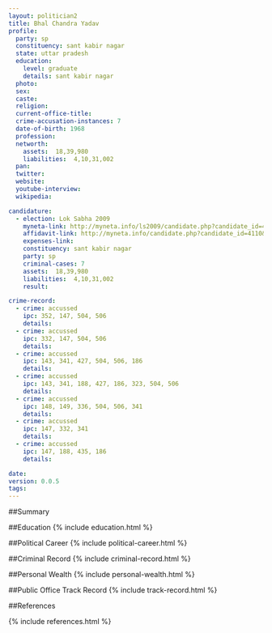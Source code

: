 ```yaml
---
layout: politician2
title: Bhal Chandra Yadav
profile: 
  party: sp
  constituency: sant kabir nagar
  state: uttar pradesh
  education: 
    level: graduate
    details: sant kabir nagar
  photo: 
  sex: 
  caste: 
  religion: 
  current-office-title: 
  crime-accusation-instances: 7
  date-of-birth: 1968
  profession: 
  networth: 
    assets:  18,39,980
    liabilities:  4,10,31,002
  pan: 
  twitter: 
  website: 
  youtube-interview: 
  wikipedia: 

candidature: 
  - election: Lok Sabha 2009
    myneta-link: http://myneta.info/ls2009/candidate.php?candidate_id=4110
    affidavit-link: http://myneta.info/candidate.php?candidate_id=4110&scan=original
    expenses-link: 
    constituency: sant kabir nagar 
    party: sp
    criminal-cases: 7
    assets:  18,39,980
    liabilities:  4,10,31,002
    result:  

crime-record: 
  - crime: accussed
    ipc: 352, 147, 504, 506
    details:    
  - crime: accussed
    ipc: 332, 147, 504, 506
    details:    
  - crime: accussed
    ipc: 143, 341, 427, 504, 506, 186
    details:    
  - crime: accussed
    ipc: 143, 341, 188, 427, 186, 323, 504, 506
    details:    
  - crime: accussed
    ipc: 148, 149, 336, 504, 506, 341
    details:    
  - crime: accussed
    ipc: 147, 332, 341
    details:    
  - crime: accussed
    ipc: 147, 188, 435, 186
    details:    

date: 
version: 0.0.5
tags: 
---
```

##Summary


##Education
{% include education.html %}


##Political Career
{% include political-career.html %}


##Criminal Record
{% include criminal-record.html %}


##Personal Wealth
{% include personal-wealth.html %}


##Public Office Track Record
{% include track-record.html %}


##References


{% include references.html %}